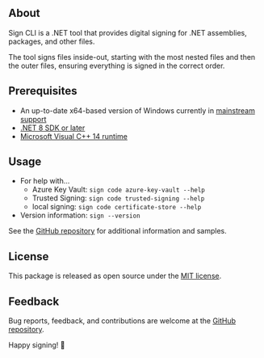 ## About

Sign CLI is a .NET tool that provides digital signing for .NET assemblies, packages, and other files.

The tool signs files inside-out, starting with the most nested files and then the outer files, ensuring everything is signed in the correct order.

## Prerequisites

- An up-to-date x64-based version of Windows currently in [mainstream support](https://learn.microsoft.com/lifecycle/products/)
- [.NET 8 SDK or later](https://dotnet.microsoft.com/download)
- [Microsoft Visual C++ 14 runtime](https://aka.ms/vs/17/release/vc_redist.x64.exe)

## Usage

- For help with...
    - Azure Key Vault:  `sign code azure-key-vault --help` 
    - Trusted Signing:  `sign code trusted-signing --help` 
    - local signing:  `sign code certificate-store --help` 
- Version information:  `sign --version`

See the [GitHub repository](https://github.com/dotnet/sign) for additional information and samples.

## License

This package is released as open source under the [MIT license](https://licenses.nuget.org/MIT).

## Feedback

Bug reports, feedback, and contributions are welcome at the [GitHub repository](https://github.com/dotnet/sign).

Happy signing! 🚀

